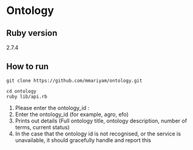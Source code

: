 # Ontology

## Ruby version
2.7.4

## How to run
```
git clone https://github.com/mmariyam/ontology.git

cd ontology
ruby lib/api.rb
```
1. Please enter the ontology_id :
2. Enter the ontology_id (for example, agro, efo)
3. Prints out details (Full ontology title, ontology description, number of terms, current status)
4. In the case that the ontology id is not recognised, or the service is unavailable, it should gracefully handle and report this